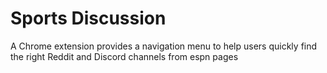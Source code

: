 <h1>Sports Discussion </h1>

A Chrome extension provides a navigation menu to help users quickly find the right Reddit and Discord channels from espn pages